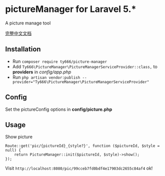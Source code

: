 # pictureManager for Laravel 5.*
A picture manage tool

[完整中文文档](https://github.com/3tnet/pictureManager/wiki)

## Installation

- Run `composer require ty666/picture-manager`
- Add `Ty666\PictureManager\PictureManagerServiceProvider::class,` to  **providers** in *config/app.php*
- Run `php artisan vendor:publish --provider="Ty666\PictureManager\PictureManagerServiceProvider"`


## Config

Set the pictureConfig options in **config/picture.php** 


## Usage

Show picture

``` 
Route::get('pic/{pictureId}_{style?}', function ($pictureId, $style = null) {
    return PictureManager::init($pictureId, $style)->show();
});
```


Visit  `http://localhost:8080/pic/99cceb7fd0bdf4e17903dc2655c84af4` ok!
